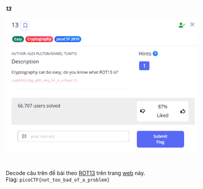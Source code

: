 ***13***

![alt text](image.png)

<br>

Decode câu trên đề bài theo [ROT13](https://en.wikipedia.org/wiki/ROT13) trên trang [web](https://rot13.com/) này. <br>
Flag: ```picoCTF{not_too_bad_of_a_problem}```